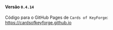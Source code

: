 #### Versão `0.4.14`

Código para o GitHub Pages de `Cards of KeyForge`: https://cardsofkeyforge.github.io
